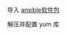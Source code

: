 导入 [ansible软件包](https://gitee.com/zhaojiedong/work/raw/master/%E6%96%87%E4%BB%B6/ansible.el9.tgz)

解压并配置 yum 库

```bash

```